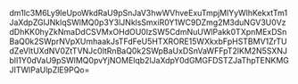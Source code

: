 dm1lc3M6Ly9leUpoWkdRaU9pSnJaV3hwWVhveExuTmpjMlYyWlhKekxtTm1JaXdpZGlJNklqSWlMQ0p3Y3lJNklsSmxiR0Y1WC9DZmg2M3duNGV3U0VzdDhKK0hyZkNmaDdCSVMxOHdOU0lzSW5CdmNuUWlPakk0TXpnMExDSnBaQ0k2SWprNVpXUmhaakJsTFdFeU5HTXRORE15WXkxbFpHSTBMV1ZrTUdZeVltUXdNV0ZtTVNJc0ltRnBaQ0k2SWpBaUxDSnVaWFFpT2lKM2N5SXNJblI1Y0dVaU9pSWlMQ0pvYjNOMElqb2lJaXdpY0dGMGFDSTZJaThpTENKMGJITWlPaUlpZlE9PQo=